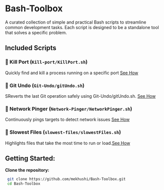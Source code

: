 # Bash-Toolbox

A curated collection of simple and practical Bash scripts to streamline common development tasks. Each script is designed to be a standalone tool that solves a specific problem.

## Included Scripts

### 🔖 Kill Port (`Kill-port/KillPort.sh`)
Quickly find and kill a process running on a specific port [See How](https://github.com/mekhushi/Bash-Toolbox/blob/main/Kill-port/Readme.md)

### 🔖 Git Undo (`Git-Undo/gitUndo.sh`)
SReverts the last Git operation safely using Git-Undo/gitUndo.sh. [See How](https://github.com/mekhushi/Bash-Toolbox/blob/main/Git-Undo/Readme.md)

### 🔖 Network Pinger (`Network-Pinger/NetworkPinger.sh`)
Continuously pings targets to detect network issues [See How](https://github.com/mekhushi/Bash-Toolbox/blob/main/Network-Pinger/readme.md)

### 🔖 Slowest Files (`slowest-files/slowestFiles.sh`)
 Highlights files that take the most time to run or load.[See How](https://github.com/mekhushi/Bash-Toolbox/blob/main/slowest-files/readme.md)


## Getting Started:

**Clone the repository:**
 ```bash
  git clone https://github.com/mekhushi/Bash-Toolbox.git
  cd Bash-Toolbox
```

    


